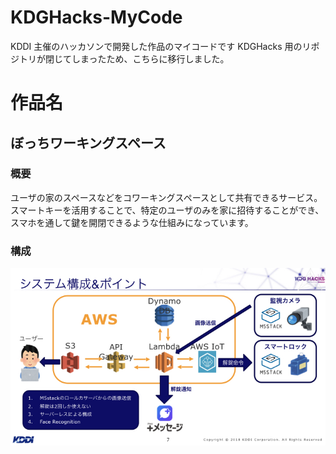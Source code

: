 # KDGHacks-MyCode

KDDI 主催のハッカソンで開発した作品のマイコードです
KDGHacks 用のリポジトリが閉じてしまったため、こちらに移行しました。

# 作品名

## ぼっちワーキングスペース

### 概要

ユーザの家のスペースなどをコワーキングスペースとして共有できるサービス。<br>
スマートキーを活用することで、特定のユーザのみを家に招待することができ、スマホを通して鍵を開閉できるような仕組みになっています。

### 構成
![struct](https://github.com/namid11/KDGHacks-MyCode/blob/master/images/KDG%20HACKS2019%E7%99%BA%E8%A1%A8team-a.007.jpeg)
